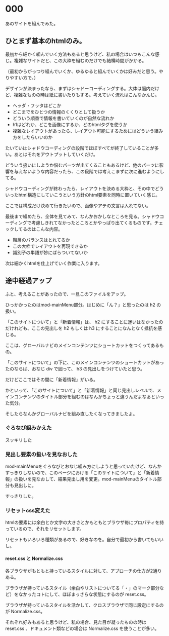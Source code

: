 000
========

あのサイトを組んでみた。

## ひとまず基本のhtmlのみ。

最初から細かく組んでいく方法もあると思うけど、私の場合はいつもこんな感じ。複雑なサイトだと、この大枠を組むのだけでも結構時間がかかる。

（最初からがっつり組んでいくか、ゆるゆると組んでいくかは好みだと思う。やりやすい方で。）

デザインが決まったなら、まずはシャドーコーディングする。大体は脳内だけど、複雑なものの時は紙に書いたりもする。考えていく流れはこんなかんじ。
- ヘッダ・フッタはどこか
- どこまでをひとつの情報のくくりとして扱うか
- どういう順番で情報を書いていくのが自然な流れか
- h1はどれか、どこを画像にするか、どのhtmlタグを使うか
- 複雑なレイアウトがあったら、レイアウト可能にするためにはどういう組み方をしたらいいのか

たいていはシャドウコーディングの段階でほぼすべてが終了していることが多い。あとはそれをアウトプットしていくだけ。

どういう扱いにしようか悩むパーツが出てくることもあるけど、他のパーツに影響を与えないような内容だったら、この段階では考えこまずに次に進むようにしてる。

シャドウコーディングが終わったら、レイアウトを決める大枠と、その中でどういったhtml構造にしていこうという方針のhtml要素を同時に置いていく感じ。

ここでは構成だけ決めて行きたいので、画像やアテの文言は入れてない。

最後まで組めたら、全体を見てみて、なんかおかしなところを見る。シャドウコーディングで考慮しきれてなかったところとかやっぱり出てくるものです。チェックしてるのはこんな内容。
- 階層のバランスはとれてるか
- この大枠でレイアウトを再現できるか
- 識別子の単語が妙にばらついてないか

次は細かくhtmlを仕上げていく作業に入ります。

## 途中経過アップ

ふと、考えることがあったので、一旦このファイルをアップ。

ひっかかったのはmod-mainMenu部分。はじめに「ん？」と思ったのは h2 の扱い。

「このサイトについて」と「新着情報」は、 h2 にすることに迷いはなかったのだけれども、ここの見出しを h2 もしくは h3 にすることになんとなく抵抗を感じる。

ここは、グローバルナビのメインコンテンツにショートカットをつくってあるもの。

「このサイトについて」の下に、このメインコンテンツのショートカットがあったのならば、おなじ div で囲って、 h3 の見出しをつけていたと思う。

だけどここではその間に「新着情報」がいる。

かといって、「このサイトについて」と「新着情報」と同じ見出しレベルで、メインコンテンツのタイトル部分を組むのはなんかちょっと違うんだよなぁといった気分。

そしたらなんかグローバルナビを組み直したくなってきましたよ。

### ぐろなび組みかえた

スッキリした

### 見出し要素の扱いを見なおした

mod-mainMenuをぐろなびとおなじ組み方にしようと思っていたけど、なんかすっきりしないので、このページにおける「このサイトについて」と「新着情報」の扱いを見なおして、結果見出し用を変更。mod-mainMenuのタイトル部分も見出しに。

すっきりした。

### リセットcss変えた

htmlの要素には余白とか文字の大きさとかもともとブラウザ毎にプロパティを持っているので、それをリセットします。

リセットもいろいろ種類があるので、好きなのを。自分で最初から書いてもいいし。

#### reset.css と Normalize.css

各ブラウザがもともと持っているスタイルに対して、アプローチの仕方が2通りある。

ブラウザが持っているスタイル（余白やリストについてる「・」のマーク部分など）をなかったコトにして、ほぼまっさらな状態にするのが reset.css。

ブラウザが持っているスタイルを活かして、クロスブラウザで同じ設定にするのが Normalize.css。

それぞれ好みもあると思うけど、私の場合、見た目が凝ったものの時は reset.css 、ドキュメント類などの場合は Normalize.css を使うことが多い。
